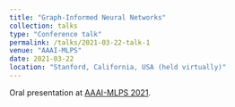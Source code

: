 ```yaml
---
title: "Graph-Informed Neural Networks"
collection: talks
type: "Conference talk"
permalink: /talks/2021-03-22-talk-1
venue: "AAAI-MLPS"
date: 2021-03-22
location: "Stanford, California, USA (held virtually)"
---
```


Oral presentation at [AAAI-MLPS 2021](https://sites.google.com/view/aaai-mlps/proceedings).
